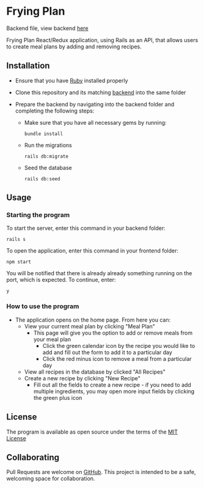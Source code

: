 # Frying Plan

Backend file, view backend [here](https://github.com/rebeccahickson/frying-plan-frontend)

Frying Plan React/Redux application, using Rails as an API, that allows users to create meal plans by adding and removing recipes.

## Installation

- Ensure that you have [Ruby](https://www.ruby-lang.org/en/downloads/) installed properly
- Clone this repository and its matching [backend](https://github.com/rebeccahickson/frying-plan-frontend) into the same folder
- Prepare the backend by navigating into the backend folder and completing the following steps:

  - Make sure that you have all necessary gems by running:

    ```
    bundle install
    ```

  - Run the migrations

    ```
    rails db:migrate
    ```

  - Seed the database

    ```
    rails db:seed
    ```

## Usage

### Starting the program

To start the server, enter this command in your backend folder:

```
rails s
```

To open the application, enter this command in your frontend folder:

```
npm start
```

You will be notified that there is already already something running on the port, which is expected. To continue, enter:

```
y
```

### How to use the program

- The application opens on the home page. From here you can:
  - View your current meal plan by clicking "Meal Plan"
    - This page will give you the option to add or remove meals from your meal plan
      - Click the green calendar icon by the recipe you would like to add and fill out the form to add it to a particular day
      - Click the red minus icon to remove a meal from a particular day
  - View all recipes in the database by clicked "All Recipes"
  - Create a new recipe by clicking "New Recipe"
    - Fill out all the fields to create a new recipe - if you need to add multiple ingredients, you may open more input fields by clicking the green plus icon

## License

The program is available as open source under the terms of the [MIT License](https://opensource.org/licenses/MIT)

## Collaborating

Pull Requests are welcome on [GitHub](https://github.com/rebeccahickson/frying-plan-backend). This project is intended to be a safe, welcoming space for collaboration.
